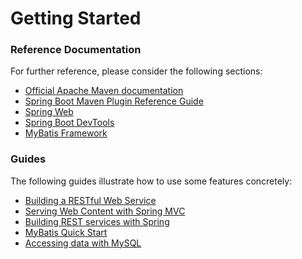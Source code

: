 # Getting Started

### Reference Documentation

For further reference, please consider the following sections:

* [Official Apache Maven documentation](https://maven.apache.org/guides/index.html)
* [Spring Boot Maven Plugin Reference Guide](https://docs.spring.io/spring-boot/docs/2.6.11/maven-plugin/)
* [Spring Web](https://docs.spring.io/spring-boot/docs/2.6.11/reference/htmlsingle/#web)
* [Spring Boot DevTools](https://docs.spring.io/spring-boot/docs/2.6.11/reference/htmlsingle/#using.devtools)
* [MyBatis Framework](https://mybatis.org/spring-boot-starter/mybatis-spring-boot-autoconfigure/)

### Guides

The following guides illustrate how to use some features concretely:

* [Building a RESTful Web Service](https://spring.io/guides/gs/rest-service/)
* [Serving Web Content with Spring MVC](https://spring.io/guides/gs/serving-web-content/)
* [Building REST services with Spring](https://spring.io/guides/tutorials/rest/)
* [MyBatis Quick Start](https://github.com/mybatis/spring-boot-starter/wiki/Quick-Start)
* [Accessing data with MySQL](https://spring.io/guides/gs/accessing-data-mysql/)

